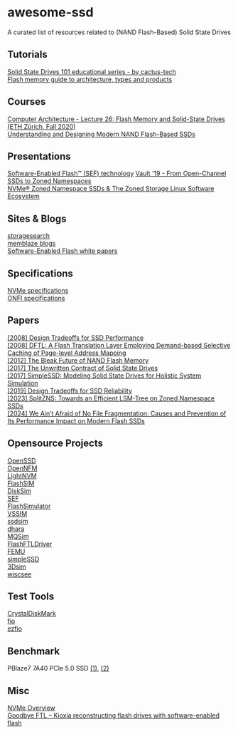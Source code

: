 # awesome-ssd
A curated list of resources related to (NAND Flash-Based) Solid State Drives

## Tutorials
  [Solid State Drives 101 educational series - by cactus-tech](https://www.cactus-tech.com/resources/blog/details/solid-state-drives-101)  
  [Flash memory guide to architecture, types and products](https://www.techtarget.com/searchstorage/Flash-memory-guide-to-architecture-types-and-products)  

## Courses
  [Computer Architecture - Lecture 26: Flash Memory and Solid-State Drives (ETH Zürich, Fall 2020)](https://www.youtube.com/watch?v=rninK6KWBeM)  
  [Understanding and Designing Modern NAND Flash-Based SSDs](https://safari.ethz.ch/projects_and_seminars/spring2023/doku.php?id=modern_ssds)  

## Presentations
  [Software-Enabled Flash™ (SEF) technology](https://softwareenabledflash.org/videos/)
  [Vault '19 - From Open-Channel SSDs to Zoned Namespaces](https://www.usenix.org/conference/vault19/presentation/bjorling)    
  [NVMe® Zoned Namespace SSDs & The Zoned Storage Linux Software Ecosystem](https://www.youtube.com/watch?v=lcYdE_S5o8Q)  

## Sites & Blogs
  [storagesearch](https://www.storagesearch.com/)  
  [memblaze blogs](https://www.memblaze.com/innovate/technical-articles)  
  [Software-Enabled Flash white papers](https://softwareenabledflash.org/whitepapers/)  

## Specifications
  [NVMe specifications](https://nvmexpress.org/specifications/)  
  [ONFI specifications](https://onfi.org/specs.html)  

## Papers
  [[2008] Design Tradeoffs for SSD Performance](https://www.usenix.org/legacy/event/usenix08/tech/full_papers/agrawal/agrawal.pdf)  
  [[2008] DFTL: A Flash Translation Layer Employing Demand-based Selective Caching of Page-level Address Mapping](https://courses.grainger.illinois.edu/ece598ms/fa2019/papers/paper71.pdf)  
  [[2012] The Bleak Future of NAND Flash Memory](https://www.usenix.org/system/files/conference/fast12/grupp2-8-12.pdf)  
  [[2017] The Unwritten Contract of Solid State Drives](https://pages.cs.wisc.edu/~jhe/eurosys17-he.pdf)  
  [[2017] SimpleSSD: Modeling Solid State Drives for Holistic System Simulation](https://arxiv.org/pdf/1705.06419)  
  [[2019] Design Tradeoffs for SSD Reliability](https://www.usenix.org/system/files/fast19-kim-bryan.pdf)  
  [[2023] SplitZNS: Towards an Efficient LSM-Tree on Zoned Namespace SSDs](https://dl.acm.org/doi/pdf/10.1145/3608476)  
  [[2024] We Ain’t Afraid of No File Fragmentation: Causes and Prevention of Its Performance Impact on Modern Flash SSDs](https://www.usenix.org/system/files/fast24-jun.pdf)  
  
## Opensource Projects
  [OpenSSD](https://github.com/Cosmos-OpenSSD/Cosmos-plus-OpenSSD)  
  [OpenNFM](https://code.google.com/archive/p/opennfm/source/default/source)  
  [LightNVM](https://github.com/OpenChannelSSD/liblightnvm)  
  [FlashSIM](https://github.com/MatiasBjorling/flashsim)  
  [DiskSim](https://github.com/westerndigitalcorporation/DiskSim)  
  [SEF](https://github.com/SoftwareEnabledFlash/SEF-SDK)  
  [FlashSimulator](https://github.com/kukania/FlashSimulator)  
  [VSSIM](https://github.com/ESOS-Lab/VSSIM)  
  [ssdsim](https://github.com/fadhilkurnia/ssdsim)  
  [dhara](https://github.com/dlbeer/dhara)  
  [MQSim](https://github.com/CMU-SAFARI/MQSim)  
  [FlashFTLDriver](https://github.com/dgist-datalab/FlashFTLDriver)  
  [FEMU](https://github.com/MoatLab/FEMU)  
  [simpleSSD](https://github.com/SimpleSSD/SimpleSSD)  
  [3Dsim](https://github.com/zuoerfeng/3Dsim)  
  [wiscsee](https://github.com/junhe/wiscsee)  

## Test Tools
  [CrystalDiskMark](https://github.com/hiyohiyo/CrystalDiskMark)  
  [fio](https://github.com/axboe/fio)  
  [ezfio](https://github.com/earlephilhower/ezfio)  

## Benchmark
  PBlaze7 7A40 PCIe 5.0 SSD [(1)](https://www.pceva.com.cn/article/6986-1.html), [(2)](https://www.chiphell.com/thread-2635966-1-1.html)  

## Misc
  [NVMe Overview](https://nvmexpress.org/wp-content/uploads/NVMe_Overview.pdf)  
  [Goodbye FTL – Kioxia reconstructing flash drives with software-enabled flash](https://blocksandfiles.com/2022/08/01/goodbye-ftl-kioxia-reconstructing-flash-drives-with-sw-enabled-flash/)  
  

